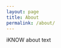 ```yaml
---
layout: page
title: About
permalink: /about/
---
```


iKNOW about text



<!--
### News
**23 Sep 2020**:
-->
<!-- This is a comment in markdown -->
